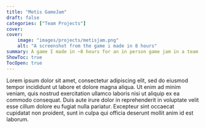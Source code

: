 ```yaml
---
title: "Metis GameJam"
draft: false
categories: ["Team Projects"]
cover:
cover:
    image: "images/projects/metisjam.png"
    alt: "A screenshot from the game i made in 8 hours"
summary: A game I made in ~8 hours for an in person game jam in a team ranging ages 13-17.
ShowToc: true
TocOpen: true
---
```


Lorem ipsum dolor sit amet, consectetur adipiscing elit, sed do eiusmod tempor incididunt ut labore et dolore magna aliqua. Ut enim ad minim veniam, quis nostrud exercitation ullamco laboris nisi ut aliquip ex ea commodo consequat. Duis aute irure dolor in reprehenderit in voluptate velit esse cillum dolore eu fugiat nulla pariatur. Excepteur sint occaecat cupidatat non proident, sunt in culpa qui officia deserunt mollit anim id est laborum.
